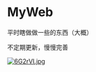 # MyWeb

平时瞎做做一些的东西（大概）

不定期更新，慢慢完善

[![6G2rVI.jpg](https://s3.ax1x.com/2021/03/10/6G2rVI.jpg)](https://imgtu.com/i/6G2rVI)
